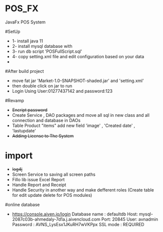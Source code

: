 # POS_FX 
JavaFx POS System

#SetUp
- 1- install java 11
- 2- install mysql database with
- 3- run db script 'POSFullScript.sql'
- 4- copy setting.xml file and edit configuration based on your data
-
#After build project
- move fat jar 'Market-1.0-SNAPSHOT-shaded.jar' and 'setting.xml'
- then double click on jar to run
- Login Using User:01277437142 and password:123

#Revamp 
- ~~Encript password~~
- Create Service , DAO packages and move all sql in new class and all connection and database in DAOs
- Table Product "items" add new field 'image' , 'Created date' , 'lastupdate'
- ~~Adding License to The System~~
# import
- ~~log4j~~
- Screen Service to saving all screen paths 
- Fillo lib issue Excel Report
- Handle Report and Receipt
- Handle Security in another way and make defferent roles (Create table for edit update delete for POS modules)





#online database
- https://console.aiven.io/login
Database name : defaultdb
Host: mysql-2087c03b-ahmedaly-7d1a.j.aivencloud.com
Port: 20845
User: avnadmin
Password : AVNS_LysEsx1JKuRH7wVKPpx
SSL mode : REQUIRED
